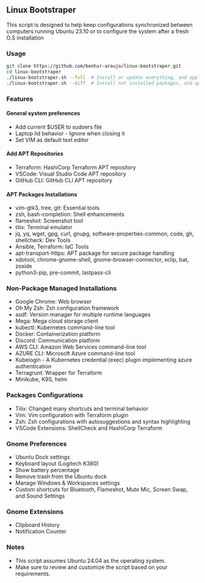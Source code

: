 ## Linux Bootstraper
This script is designed to help keep configurations synchronized between computers running Ubuntu 23.10 or to configure the system after a fresh O.S installation

### Usage
```bash
git clone https://github.com/benhur-araujo/linux-bootstraper.git
cd linux-bootstraper
./linux-bootstraper.sh --full  # Install or update everything, and apply configs
./linux-bootstraper.sh --diff  # Install not installed packages, and apply configs
```
### Features
#### General system preferences
- Add current $USER to sudoers file
- Laptop lid behavior - Ignore when closing it
- Set VIM as default text editor

#### Add APT Repositories
- Terraform: HashiCorp Terraform APT repository
- VSCode: Visual Studio Code APT repository
- GitHub CLI: GitHub CLI APT repository

#### APT Packages Installations
- vim-gtk3, tree, git: Essential tools
- zsh, bash-completion: Shell enhancements
- flameshot: Screenshot tool
- tilix: Terminal emulator
- jq, yq, wget, gpg, curl, gnupg, software-properties-common, code, gh, shellcheck: Dev Tools
- Ansible, Terraform: IaC Tools
- apt-transport-https: APT package for secure package handling
- xdotool, chrome-gnome-shell, gnome-browser-connector, xclip, bat, zoxide
- python3-pip, pre-commit, lastpass-cli

### Non-Package Managed Installations
- Google Chrome: Web browser
- Oh My Zsh: Zsh configuration framework
- asdf: Version manager for multiple runtime languages
- Mega: Mega cloud storage client
- kubectl: Kubernetes command-line tool
- Docker: Containerization platform
- Discord: Communication platform
- AWS CLI: Amazon Web Services command-line tool
- AZURE CLI: Microsoft Azure command-line tool
- Kubelogin - A Kubernetes credential (exec) plugin implementing azure authentication
- Terragrunt: Wrapper for Terraform
- Minikube, K9S, helm

### Packages Configurations
- Tilix: Changed many shortcuts and terminal behavior
- Vim: Vim configuration with Terraform plugin
- Zsh: Zsh configurations with autosuggestions and syntax highlighting
- VSCode Extensions: ShellCheck and HashiCorp Terraform

### Gnome Preferences
- Ubuntu Dock settings
- Keyboard layout (Logitech K380)
- Show battery percentage
- Remove trash from the Ubuntu dock
- Manage Windows & Workspaces settings
- Custom shortcuts for Bluetooth, Flameshot, Mute Mic, Screen Swap, and Sound Settings

### Gnome Extensions
- Clipboard History
- Notification Counter

### Notes
- This script assumes Ubuntu 24.04 as the operating system.
- Make sure to review and customize the script based on your requirements.

